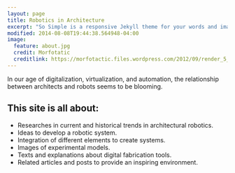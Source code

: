 ```yaml
---
layout: page
title: Robotics in Architecture
excerpt: "So Simple is a responsive Jekyll theme for your words and images."
modified: 2014-08-08T19:44:38.564948-04:00
image:
  feature: about.jpg
  credit: Morfotatic
  creditlink: https://morfotactic.files.wordpress.com/2012/09/render_5_logo.jpg
---
```


In our age of digitalization, virtualization, and automation, the relationship between architects and robots seems to be blooming.

## This site is all about:

* Researches in current and historical trends in architectural robotics.
* Ideas to develop a robotic system.
* Integration of different elements to create systems.
* Images of experimental models.
* Texts and explanations about digital fabrication tools.
* Related articles and posts to provide an inspiring environment.
